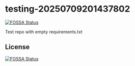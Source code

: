 # testing-20250709201437802
[![FOSSA Status](https://app.fossa.com/api/projects/git%2Bgithub.com%2Fkirogum%2Ftesting-20250709201437802.svg?type=shield)](https://app.fossa.com/projects/git%2Bgithub.com%2Fkirogum%2Ftesting-20250709201437802?ref=badge_shield)

Test repo with empty requirements.txt


## License
[![FOSSA Status](https://app.fossa.com/api/projects/git%2Bgithub.com%2Fkirogum%2Ftesting-20250709201437802.svg?type=large)](https://app.fossa.com/projects/git%2Bgithub.com%2Fkirogum%2Ftesting-20250709201437802?ref=badge_large)
